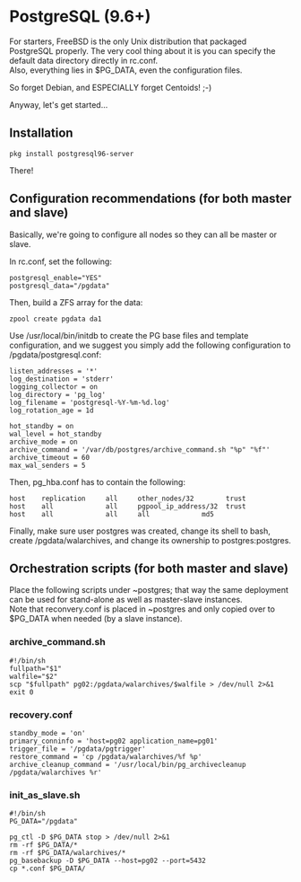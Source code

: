 # PostgreSQL (9.6+)

For starters, FreeBSD is the only Unix distribution that packaged PostgreSQL properly.
The very cool thing about it is you can specify the default data directory directly in rc.conf.\
Also, everything lies in $PG\_DATA, even the configuration files.

So forget Debian, and ESPECIALLY forget Centoids! ;-)

Anyway, let's get started...

## Installation
```
pkg install postgresql96-server
```

There!

## Configuration recommendations (for both master and slave)

Basically, we're going to configure all nodes so they can all be master or slave.

In rc.conf, set the following:

```
postgresql_enable="YES"
postgresql_data="/pgdata"
```

Then, build a ZFS array for the data:

```
zpool create pgdata da1
```

Use /usr/local/bin/initdb to create the PG base files and template configuration,
and we suggest you simply add the following configuration to /pgdata/postgresql.conf:

```
listen_addresses = '*'
log_destination = 'stderr'
logging_collector = on
log_directory = 'pg_log'
log_filename = 'postgresql-%Y-%m-%d.log'
log_rotation_age = 1d

hot_standby = on
wal_level = hot_standby
archive_mode = on
archive_command = '/var/db/postgres/archive_command.sh "%p" "%f"'
archive_timeout = 60
max_wal_senders = 5
```

Then, pg\_hba.conf has to contain the following:

```
host    replication     all     other_nodes/32        trust
host    all             all     pgpool_ip_address/32  trust
host    all             all     all             md5
```

Finally, make sure user postgres was created, change its shell to bash,\
create /pgdata/walarchives, and change its ownership to postgres:postgres.

## Orchestration scripts (for both master and slave)

Place the following scripts under ~postgres; that way the same deployment can be used for stand-alone as well as master-slave instances.\
Note that reconvery.conf is placed in ~postgres and only copied over to $PG\_DATA when needed (by a slave instance).

### archive\_command.sh
```
#!/bin/sh
fullpath="$1"
walfile="$2"
scp "$fullpath" pg02:/pgdata/walarchives/$walfile > /dev/null 2>&1
exit 0
```

### recovery.conf
```
standby_mode = 'on'
primary_conninfo = 'host=pg02 application_name=pg01'
trigger_file = '/pgdata/pgtrigger'
restore_command = 'cp /pgdata/walarchives/%f %p'
archive_cleanup_command = '/usr/local/bin/pg_archivecleanup /pgdata/walarchives %r'
```

### init\_as\_slave.sh
```
#!/bin/sh
PG_DATA="/pgdata"

pg_ctl -D $PG_DATA stop > /dev/null 2>&1
rm -rf $PG_DATA/*
rm -rf $PG_DATA/walarchives/*
pg_basebackup -D $PG_DATA --host=pg02 --port=5432
cp *.conf $PG_DATA/
```

